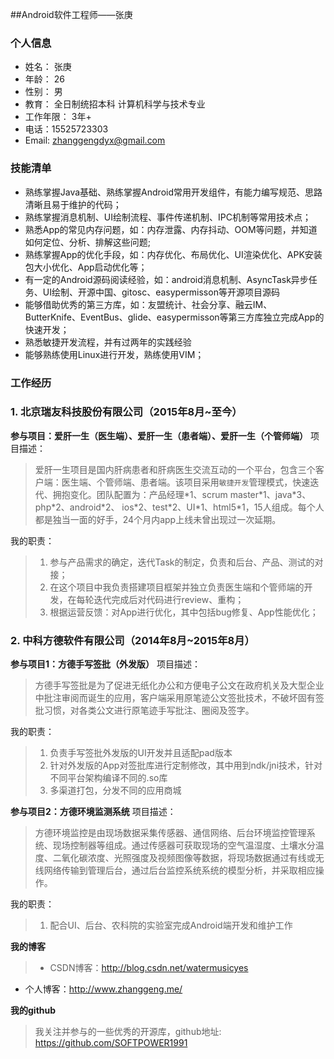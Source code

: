 ##Android软件工程师——张庚
### 个人信息
* 姓名： 张庚
* 年龄： 26
* 性别： 男
* 教育： 全日制统招本科  计算机科学与技术专业
* 工作年限： 3年+
* 电话：15525723303
* Email: zhanggengdyx@gmail.com

### 技能清单
* 熟练掌握Java基础、熟练掌握Android常用开发组件，有能力编写规范、思路清晰且易于维护的代码；
* 熟练掌握消息机制、UI绘制流程、事件传递机制、IPC机制等常用技术点；
* 熟悉App的常见内存问题，如：内存泄露、内存抖动、OOM等问题，并知道如何定位、分析、排解这些问题;
* 熟练掌握App的优化手段，如：内存优化、布局优化、UI渲染优化、APK安装包大小优化、App启动优化等；
* 有一定的Android源码阅读经验，如：android消息机制、AsyncTask异步任务、UI绘制、开源中国、gitosc、easypermisson等开源项目源码
* 能够借助优秀的第三方库，如：友盟统计、社会分享、融云IM、ButterKnife、EventBus、glide、easypermisson等第三方库独立完成App的快速开发；
* 熟悉敏捷开发流程，并有过两年的实践经验
* 能够熟练使用Linux进行开发，熟练使用VIM；

### 工作经历
### 1. 北京瑞友科技股份有限公司（2015年8月~至今）
**参与项目：爱肝一生（医生端）、爱肝一生（患者端）、爱肝一生（个管师端）** 
项目描述：
>  爱肝一生项目是国内肝病患者和肝病医生交流互动的一个平台，包含三个客户端：医生端、个管师端、患者端。该项目采用`敏捷开发`管理模式，快速迭代、拥抱变化。团队配置为：产品经理\*1、scrum master\*1、java\*3、php\*2、android\*2、 ios\*2、test\*2、UI\*1、html5\*1，15人组成。每个人都是独当一面的好手，24个月内app上线未曾出现过一次延期。

我的职责：
> 1. 参与产品需求的确定，迭代Task的制定，负责和后台、产品、测试的对接；
> 2. 在这个项目中我负责搭建项目框架并独立负责医生端和个管师端的开发，在每轮迭代完成后对代码进行review、重构；
> 3. 根据运营反馈：对App进行优化，其中包括bug修复、App性能优化；

### 2. 中科方德软件有限公司（2014年8月~2015年8月）
**参与项目1：方德手写签批（外发版）**
项目描述：
> 方德手写签批是为了促进无纸化办公和方便电子公文在政府机关及大型企业中批注审阅而诞生的应用，客户端采用原笔迹公文签批技术，不破坏固有签批习惯，对各类公文进行原笔迹手写批注、圈阅及签字。

我的职责：
> 1. 负责手写签批外发版的UI开发并且适配pad版本
> 2. 针对外发版的App对签批库进行定制修改，其中用到ndk/jni技术，针对不同平台架构编译不同的.so库
> 3. 多渠道打包，分发不同的应用商城

**参与项目2：方德环境监测系统**
项目描述：
> 方德环境监控是由现场数据采集传感器、通信网络、后台环境监控管理系统、现场控制器等组成。通过传感器可获取现场的空气温湿度、土壤水分温度、二氧化碳浓度、光照强度及视频图像等数据，将现场数据通过有线或无线网络传输到管理后台，通过后台监控系统系统的模型分析，并采取相应操作。

我的职责：
> 1. 配合UI、后台、农科院的实验室完成Android端开发和维护工作


**我的博客**
> * CSDN博客：http://blog.csdn.net/watermusicyes
* 个人博客：http://www.zhanggeng.me/

**我的github**
>我关注并参与的一些优秀的开源库，github地址: https://github.com/SOFTPOWER1991


